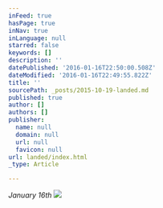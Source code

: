 ```yaml
---
inFeed: true
hasPage: true
inNav: true
inLanguage: null
starred: false
keywords: []
description: ''
datePublished: '2016-01-16T22:50:00.508Z'
dateModified: '2016-01-16T22:49:55.822Z'
title: ''
sourcePath: _posts/2015-10-19-landed.md
published: true
author: []
authors: []
publisher:
  name: null
  domain: null
  url: null
  favicon: null
url: landed/index.html
_type: Article

---
```

_January 16th_
![](https://the-grid-user-content.s3-us-west-2.amazonaws.com/a5861186-5a6f-4091-86fb-d84fd8e3e55a.jpg)